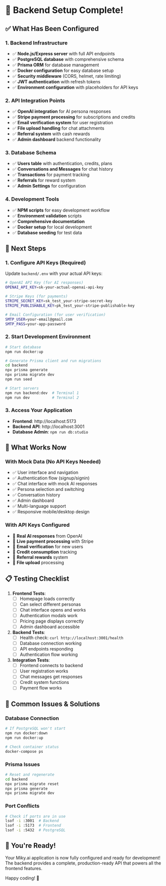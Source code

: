 # 🎉 Backend Setup Complete!

## ✅ What Has Been Configured

### 1. Backend Infrastructure
- ✅ **Node.js/Express server** with full API endpoints
- ✅ **PostgreSQL database** with comprehensive schema
- ✅ **Prisma ORM** for database management
- ✅ **Docker configuration** for easy database setup
- ✅ **Security middleware** (CORS, helmet, rate limiting)
- ✅ **JWT authentication** with refresh tokens
- ✅ **Environment configuration** with placeholders for API keys

### 2. API Integration Points
- ✅ **OpenAI integration** for AI persona responses
- ✅ **Stripe payment processing** for subscriptions and credits
- ✅ **Email verification system** for user registration
- ✅ **File upload handling** for chat attachments
- ✅ **Referral system** with cash rewards
- ✅ **Admin dashboard** backend functionality

### 3. Database Schema
- ✅ **Users table** with authentication, credits, plans
- ✅ **Conversations and Messages** for chat history
- ✅ **Transactions** for payment tracking
- ✅ **Referrals** for reward system
- ✅ **Admin Settings** for configuration

### 4. Development Tools
- ✅ **NPM scripts** for easy development workflow
- ✅ **Environment validation** scripts
- ✅ **Comprehensive documentation**
- ✅ **Docker setup** for local development
- ✅ **Database seeding** for test data

## 🔑 Next Steps

### 1. Configure API Keys (Required)
Update `backend/.env` with your actual API keys:

```bash
# OpenAI API Key (for AI responses)
OPENAI_API_KEY=sk-your-actual-openai-api-key

# Stripe Keys (for payments)
STRIPE_SECRET_KEY=sk_test_your-stripe-secret-key
STRIPE_PUBLISHABLE_KEY=pk_test_your-stripe-publishable-key

# Email Configuration (for user verification)
SMTP_USER=your-email@gmail.com
SMTP_PASS=your-app-password
```

### 2. Start Development Environment

```bash
# Start database
npm run docker:up

# Generate Prisma client and run migrations
cd backend
npx prisma generate
npx prisma migrate dev
npm run seed

# Start servers
npm run backend:dev  # Terminal 1
npm run dev          # Terminal 2
```

### 3. Access Your Application

- **Frontend**: http://localhost:5173
- **Backend API**: http://localhost:3001
- **Database Admin**: `npm run db:studio`

## 🎯 What Works Now

### With Mock Data (No API Keys Needed)
- ✅ User interface and navigation
- ✅ Authentication flow (signup/signin)
- ✅ Chat interface with mock AI responses
- ✅ Persona selection and switching
- ✅ Conversation history
- ✅ Admin dashboard
- ✅ Multi-language support
- ✅ Responsive mobile/desktop design

### With API Keys Configured
- 🚀 **Real AI responses** from OpenAI
- 🚀 **Live payment processing** with Stripe
- 🚀 **Email verification** for new users
- 🚀 **Credit consumption** tracking
- 🚀 **Referral rewards** system
- 🚀 **File upload** processing

## 📋 Testing Checklist

1. **Frontend Tests**:
   - [ ] Homepage loads correctly
   - [ ] Can select different personas
   - [ ] Chat interface opens and works
   - [ ] Authentication modals work
   - [ ] Pricing page displays correctly
   - [ ] Admin dashboard accessible

2. **Backend Tests**:
   - [ ] Health check: `curl http://localhost:3001/health`
   - [ ] Database connection working
   - [ ] API endpoints responding
   - [ ] Authentication flow working

3. **Integration Tests**:
   - [ ] Frontend connects to backend
   - [ ] User registration works
   - [ ] Chat messages get responses
   - [ ] Credit system functions
   - [ ] Payment flow works

## 🚨 Common Issues & Solutions

### Database Connection
```bash
# If PostgreSQL won't start
npm run docker:down
npm run docker:up

# Check container status
docker-compose ps
```

### Prisma Issues
```bash
# Reset and regenerate
cd backend
npx prisma migrate reset
npx prisma generate
npx prisma migrate dev
```

### Port Conflicts
```bash
# Check if ports are in use
lsof -i :3001  # Backend
lsof -i :5173  # Frontend
lsof -i :5432  # PostgreSQL
```

## 🎉 You're Ready!

Your Miky.ai application is now fully configured and ready for development! The backend provides a complete, production-ready API that powers all the frontend features.

Happy coding! 🚀